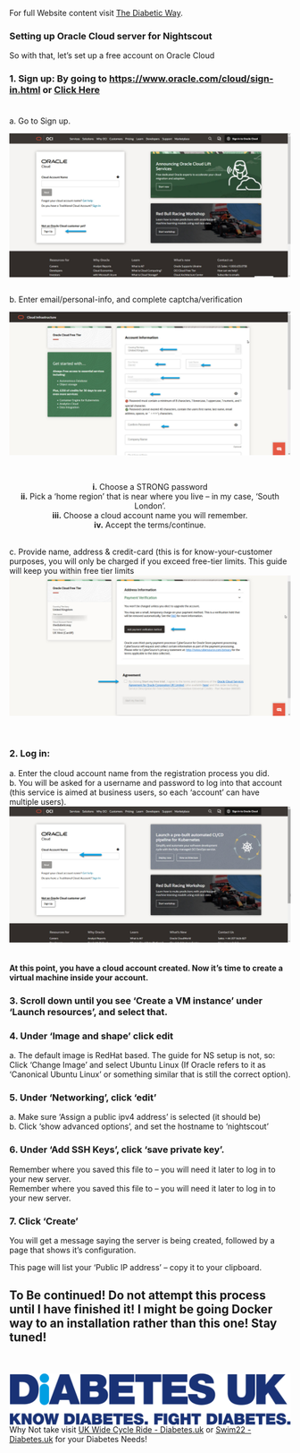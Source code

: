 <!-- this is  on github live server!
docs made by D.Galloway 2019- 2021-->

For full Website content visit [The Diabetic Way](https://www.thediabeticway.co.uk/index.php/en/).


###  **Setting up Oracle Cloud server for Nightscout**
So with that, let’s set up a free account on Oracle Cloud <br>

### 1.	Sign up: By going to https://www.oracle.com/cloud/sign-in.html or <a href=" https://www.oracle.com/cloud/sign-in.html" target="_blank" title="Sign up">Click Here</a><br><br>
      
a.	Go to Sign up.<br> 

<a href="https://www.oracle.com/cloud/sign-in.html" target="_blank">
  <img width="auto" height="auto" border="0" align="center"  src="../../img/Nightscout/Nightscout_Oracle Cloud-setup/sign up to Oracle cloud.jpg" title="sign up to Oracle cloud"/>
</a><br><br>
	

b. Enter email/personal-info, and complete captcha/verification<br>

<a><img width="auto" height="auto" border="0" align="center"  src="../../img/Nightscout/Nightscout_Oracle Cloud-setup/account info.jpg" title="account information"/></a>	<br>
<br><br><center>
       **i.** Choose a STRONG password<br>
       **ii.** Pick a ‘home region’ that is near where you live – in my case, ‘South London’.<br>
       **iii.** Choose a cloud account name you will remember. <br>
       **iv.** Accept the terms/continue. </center> <br>


c. Provide name, address & credit-card (this is for know-your-customer purposes, you will only be charged if you exceed free-tier limits. This guide will keep you within free tier limits  
<img width="auto" height="auto" border="0" align="center"  src="../../img/Nightscout/Nightscout_Oracle Cloud-setup/Oracle add card details.jpg" title="Oracle add card details"/></a>	<br>
<br><br>


### 2. Log in: <br>
   a. Enter the cloud account name from the registration process you did.<br>
   b. You will be asked for a username and password to log into that account (this service is aimed at business users, so each ‘account’ can have multiple users). <br>
<img width="auto" height="auto" border="0" align="center"  src="../../img/Nightscout/Nightscout_Oracle Cloud-setup/log in.jpg" title="Log in"/></a>	<br><br>

#### At this point, you have a cloud account created. Now it’s time to create a virtual machine inside your account.

### 3. Scroll down until you see ‘Create a VM instance’ under ‘Launch resources’, and select that.<br>

### 4. Under ‘Image and shape’ click edit<br>
   a. The default image is RedHat based. The guide for NS setup is not, so:
Click ‘Change Image’ and select Ubuntu Linux (If Oracle refers to it as ‘Canonical Ubuntu Linux’ or something similar that is still the correct option). <br>

### 5. Under ‘Networking’, click ‘edit’<br>
  a. Make sure ‘Assign a public ipv4 address’ is selected (it should be)<br>
  b. Click ‘show advanced options’, and set the hostname to ‘nightscout’<br>

### 6. Under ‘Add SSH Keys’, click ‘save private key’. <br>
Remember where you saved this file to – you will need it later to log in to your new server.<br>
Remember where you saved this file to – you will need it later to log in to your new server.<br>

### 7. Click ‘Create’<br>

You will get a message saying the server is being created, followed by a page that shows it’s configuration. <br>

This page will list your ‘Public IP address’ – copy it to your clipboard.<br>













## To Be continued! Do not attempt this process until I have finished it! I might be going Docker way to an installation rather than this one! Stay tuned!


<br><br>
<a href="https://www.diabetes.org.uk/" target="_blank">
  <img width="auto" height="auto" border="0" align="center"  src="../../img/Diabetesuk/pngarea.com_rutgers-logo-png-8467605.png" title="Diabetes UK"/>
</a>               Why Not take visit [UK Wide Cycle Ride - Diabetes.uk](https://cycle.diabetes.org.uk/) or  [Swim22 - Diabetes.uk](https://swim22.diabetes.org.uk/) for your Diabetes Needs!<br><br>








</font>

 <!--

<table width="1166" border="1" style="border-color: #000000; background-color: #ffffff;" cellpadding="1" cellspacing="1" height="98">
<tbody>
<tr style="height: 16px;">
<td style="width: 1158px; border-color: #000000; background-color: #5B9BD5;" fff=""><span style="font-size: 14pt;"><span style="color: #ffffff;">Note!  If you prefer video, see below</span></span></td>
</tr>
<tr style="height: 56.4063px;">
<td style="width: 1158px; border-color: #000000;"><span style="font-family: tahoma, arial, helvetica, sans-serif; font-size: 14pt;">
<iframe width="850" height="415" src="https://www.youtube.com/embed/gUEqZAfPEZ4" title="YouTube video player" frameborder="0" allow="accelerometer; autoplay; clipboard-write; encrypted-media; gyroscope; picture-in-picture" allowfullscreen></iframe>  </span></td>
</tr>
</tbody>
</table>


-->

<!--  
  ********************************************************************************************************
  
  
  ********************************************************************************************************************************
  mkdocs.yml    # The configuration file.
    docs/
    index.md  # The documentation homepage.
       ...       # Other markdown pages, images and other files.
		
		
	**************************
  Links
  ******************************	
<a href="http://nightscout.github.io/pages/update-fork/" target="_blank">
  <img width="auto" height="auto" border="0" align="center"  src="/img/Nightscout/Time to Update Nightscout.png" title="Update Tool"/></a>		
		

*******************		
external link
******************

# <center>Part 4: <a href="https://atlas-night-out.github.io/my-project/user-guide/Fork_and_Deploy_cgm_remote_monitory_part4/" target="_blank" title="Fork and Deploy cgm remote monitory Part 4">Fork and Deploy cgm remote monitory</a> </center>




adding 	Yellow Hightligher!!!!!!!!	
<span style="background-color: #FFFF00">**Marked text**</span>


***********************
adding an image
***********************

  <a><img width="auto" height="auto" border="0" align="center"  src="/img/Nightscout/Time to Update Nightscout.png" title="Update Tool"/></a>	




<a href="https://www.youtube.com/watch?v=MFsbm45b6YY" target="_blank">
  <img width="auto" height="auto" border="0" align="center"  src="/img/Nightscout/nightscout version_14.06.jpg" title="Version of Nightscout Video"/>
</a>

*******************************************************************************
Adding Video

<iframe width="850" height="415" src="https://www.youtube.com/embed/MFsbm45b6YY" title="YouTube video player" frameborder="0" allow="accelerometer; autoplay; clipboard-write; encrypted-media; gyroscope; picture-in-picture" allowfullscreen></iframe>

Note
**Note:** a note is something that needs to be mentioned but is apart from the context.


List
This is a regular paragraph.

Paragraph:

1. **Now Open another tab**  to make a Mongodb Atlas** Account: <a href="https://www.mongodb.com/cloud/atlas" target="_blank" title="Click Start Free">See Here</a> 
  and **click** Start Free
 <img width="auto" height="auto" border="0" align="center"  src="/img/Atlas/MongoDB Atlas start free.jpg"Click Start"/>
   2. Sub item two
   3. Sub item three
2. Item two



font size
<font size="4">

</font>

*******************************
orange table

<table width="1166" border="1" style="border-color: #000000; background-color: #ffffff;" cellpadding="1" cellspacing="1" height="98">
<tbody>
<tr style="height: 16px;">
<td style="width: 1158px; border-color: #000000; background-color: #db4e12;" fff=""><span style="font-size: 14pt;"><strong><span style="color: #ffffff;">Note!</span></strong></span></td>
</tr>
<tr style="height: 56.4063px;">
<td style="width: 1158px; border-color: #000000;"><span style="font-family: tahoma, arial, helvetica, sans-serif; font-size: 14pt;">If you’re on Heroku and have Automatic Deploys enabled, you’re done!<br>
 If you don’t have Automatic Deploys on yet, or aren’t sure, run through these steps below!</span></td>
</tr>
</tbody>
</table>
***************************************
red warning table
***************************
<table width="1266" border="1" style="border-color: #000000; background-color: #ffffff;" cellpadding="1" cellspacing="1" height="98">
<tbody>
<tr style="height: 16px;">
<td style="width: 1158px; border-color: #000000; background-color: #FF0000;" fff=""><span style="font-size: 14pt;"><strong><span style="color: #ffffff;">Warning!</span></strong></span></td>
</tr>
<tr style="height: 56.4063px;">
<td style="width: 1158px; border-color: #000000;"><span style="font-family: tahoma, arial, helvetica, sans-serif; font-size: 14pt;"> 1: Some new features, updates, or bug fixes may require that you clear your browser cache before you will see the changes taken effect<br/> 2: If you get no errors and no readings after a while see about doing a <a href="http://127.0.0.1:8000/user-guide/Redeploying%20your%20repository/" target="_blank" title="Redeploying your repository link">Redeploying your repository</a> </span></td>
</tr>
</tbody>
</table>




*******************************
Table
| Syntax | Description |
| ----------- | ----------- |
| Header | Title |
| Paragraph | Text |


-->



